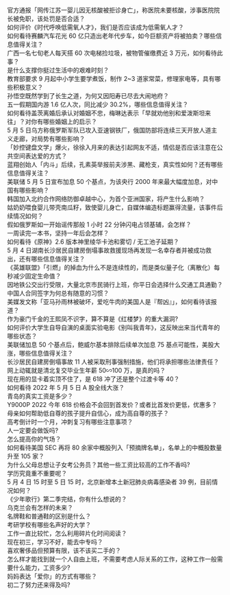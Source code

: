 官方通报「网传江苏一婴儿因无核酸被拒诊身亡」，称医院未要核酸，涉事医院院长被免职，该处罚是否合适？  
如何评价《时代呼唤低需氧人才》，我们是否应该成为低需氧人才？  
如何看待赛麟汽车花光 60 亿只造出老年代步车，如今巨额资产将被拍卖？哪些信息值得关注？  
广西一名七旬老人每天搭 60 次电梯捡垃圾，被物管催缴费近 3 万元，如何看待此事？  
是什么支撑你挺过生活中的艰难时刻？  
教育部要求 9 月起中小学生要学煮饭，制作 2~3 道家常菜，修理家电等，具有哪些积极意义？  
孙悟空既然学到了长生之道，为何又因阳寿已尽去大闹地府？  
五一假期国内游 1.6 亿人次，同比减少 30.2%，哪些信息值得关注？  
如何看待盖茨离婚后承认对婚姻不忠，梅琳达表示「早就劝他别和爱泼斯坦来往」？对你有哪些婚姻上的启示？  
5 月 5 日乌方称俄罗斯军队已攻入亚速钢铁厂，俄国防部将连续三天开放人道主义走廊，对局势有哪些影响？  
「妙控键盘文学」爆火，徐徐入月来的表达引起网友不适，情侣是否应该注意在公共空间表达爱的方式？  
蓝翔创始人「内斗」后续，孔素英举报前夫涉黑、藏枪支，真实性如何？还有哪些信息值得关注？  
美联储 5 月 5 日宣布加息 50 个基点，为该央行 2000 年来最大幅度加息，对中国有哪些影响？  
韩国加入北约合作网络防御卓越中心，为首个亚洲国家，将产生什么影响？  
姑奶奶喂食婴儿带壳南瓜籽，致使婴儿身亡，自媒体编造标题赢得流量，该事件后续情况如何？  
假如俄罗斯如一开始谣传那般 1 小时 22 分钟闪电占领基辅，会怎样？  
一周读完一本书，坚持一年后会怎样？  
如何看待《原神》2.6 版本神里绫华卡池和雾切 / 无工池子延期？  
5 月 4 日湖南长沙居民自建房倒塌事故救援现场再发现一名幸存者并被成功救出，还有哪些信息值得关注？  
《英雄联盟》「引燃」的掉血为什么不是连续性的，而是类似量子化（离散化）每秒减少固定生命值？  
因地铁公交出行受限，大量北京市民骑行上班，你平日会选择什么交通工具通勤？  
中国人合同签字为何总有随意的习惯？  
美媒发文称「亚马孙雨林被破坏，爱吃牛肉的美国人是『帮凶』」，如何看待该报道？  
作为豪门千金的王熙凤不识字，算不算是《红楼梦》的重大漏洞?  
如何评价大学生自导自演的桌面实验电影《别叫我青年》，这反映出来当代青年的哪些状态？  
美联储加息 50 个基点后，鲍威尔基本排除后续单次加息 75 基点可能性，美股大涨，哪些信息值得关注？  
长沙居民自建房倒塌事故 11 人被采取刑事强制措施，他们将承担哪些法律责任？  
网上动辄就是清北复交毕业生年薪 50∽100 万，是真的吗？  
现在用的显卡着实顶不住了，是 618 冲了还是整个过渡卡等 40？  
如何看待 2022 年 5 月 5 日 A 股全线大涨？  
青岛的真实工资是多少？  
Y9000P 2022 今年 618 价格会不会回到首发价？或者比首发价更低，优惠多？  
母亲如何帮助低自尊的孩子提升自信心，成为高自尊的孩子？  
高考倒计时一个月，冲刺复习有哪些注意事项？  
人一定要会做饭吗?  
怎么提高你的气场？  
如何看待美国 SEC 再将 80 余家中概股列入「预摘牌名单」，名单上的中概股数量升至 105 家？  
为什么父母总想让子女考公务员？其他一些工资比较高的工作不香吗?  
学历究竟重不重要呢？  
5 月 4 日 15 时至 5 日 15 时，北京新增本土新冠肺炎病毒感染者 39 例，目前情况如何？  
《少年歌行》第二季完结，你有什么想说的？  
乌克兰会有怎样的未来？  
名牌鞋和普通鞋的区别是什么？  
考研学校有哪些名声好的大学？  
工作一直比较忙，怎么利用碎片化时间阅读？  
现在初三，学习不好，能去中专吗？  
喜欢奢侈品但预算有限，该不该买二手的？  
怎么样才能找到就一个人自由上班，不需要考虑人际关系的工作，这种工作一般需要什么能力，工资多少?  
妈妈表达「爱你」的方式有哪些？  
初二了努力还来得及吗?  
